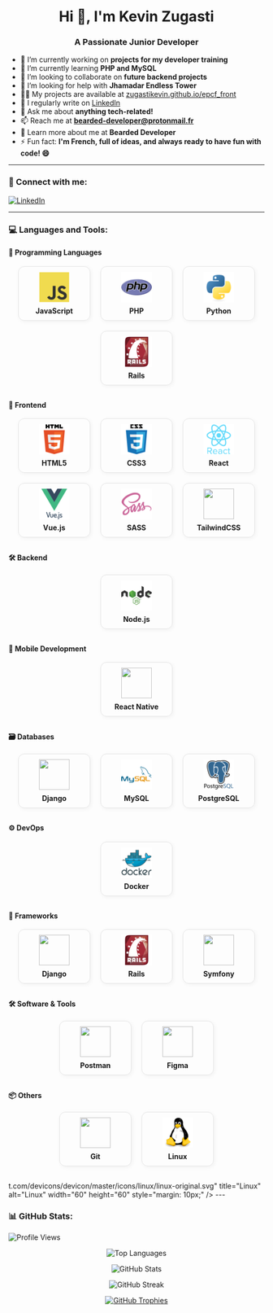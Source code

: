 <h1 align="center">Hi 👋, I'm Kevin Zugasti</h1>
<h3 align="center">A Passionate Junior Developer</h3>

- 🔭 I’m currently working on **projects for my developer training**
- 🌱 I’m currently learning **PHP and MySQL**
- 👯 I’m looking to collaborate on **future backend projects**
- 🤝 I’m looking for help with **Jhamadar Endless Tower**
- 👨‍💻 My projects are available at [zugastikevin.github.io/epcf_front](https://zugastikevin.github.io/epcf_front/)
- 📝 I regularly write on [LinkedIn](https://www.linkedin.com/in/kevin-zugasti-760a9b203/)
- 💬 Ask me about **anything tech-related!**
- 📫 Reach me at **bearded-developer@protonmail.fr**
- 📄 Learn more about me at **Bearded Developer**
- ⚡ Fun fact: **I'm French, full of ideas, and always ready to have fun with code! 😄**

---

### 🔗 Connect with me:
<p align="left">
  <a href="https://linkedin.com/in/kevin-zugasti" target="_blank">
    <img align="center" src="https://raw.githubusercontent.com/rahuldkjain/github-profile-readme-generator/master/src/images/icons/Social/linked-in-alt.svg" alt="LinkedIn" height="30" width="40" />
  </a>
</p>

---

### 💻 Languages and Tools:
<style>
  .tech-group {
    display: flex;
    flex-wrap: wrap;
    justify-content: center;
    gap: 20px;
    margin-bottom: 30px;
  }

  .tech-card {
    display: flex;
    flex-direction: column;
    align-items: center;
    width: 120px;
    padding: 10px;
    border: 1px solid #e4e4e4;
    border-radius: 12px;
    box-shadow: 2px 2px 8px rgba(0,0,0,0.05);
  }

  .tech-card img {
    width: 60px;
    height: 60px;
  }

  .tech-card span {
    margin-top: 8px;
    font-weight: bold;
    font-size: 14px;
  }
</style>

<!-- 🧠 Programming Languages -->
<h4>🧠 Programming Languages</h4>
<div class="tech-group">
  <div class="tech-card"><img src="https://raw.githubusercontent.com/devicons/devicon/master/icons/javascript/javascript-original.svg"/><span>JavaScript</span></div>
  <div class="tech-card"><img src="https://raw.githubusercontent.com/devicons/devicon/master/icons/php/php-original.svg"/><span>PHP</span></div>
  <div class="tech-card"><img src="https://raw.githubusercontent.com/devicons/devicon/master/icons/python/python-original.svg"/><span>Python</span></div>
  <div class="tech-card"><img src="https://raw.githubusercontent.com/devicons/devicon/master/icons/rails/rails-original-wordmark.svg"/><span>Rails</span></div>
</div>

<!-- 🎨 Frontend -->
<h4>🎨 Frontend</h4>
<div class="tech-group">
  <div class="tech-card"><img src="https://raw.githubusercontent.com/devicons/devicon/master/icons/html5/html5-original-wordmark.svg"/><span>HTML5</span></div>
  <div class="tech-card"><img src="https://raw.githubusercontent.com/devicons/devicon/master/icons/css3/css3-original-wordmark.svg"/><span>CSS3</span></div>
  <div class="tech-card"><img src="https://raw.githubusercontent.com/devicons/devicon/master/icons/react/react-original-wordmark.svg"/><span>React</span></div>
  <div class="tech-card"><img src="https://raw.githubusercontent.com/devicons/devicon/master/icons/vuejs/vuejs-original-wordmark.svg"/><span>Vue.js</span></div>
  <div class="tech-card"><img src="https://raw.githubusercontent.com/devicons/devicon/master/icons/sass/sass-original.svg"/><span>SASS</span></div>
  <div class="tech-card"><img src="https://www.vectorlogo.zone/logos/tailwindcss/tailwindcss-icon.svg"/><span>TailwindCSS</span></div>
</div>

<!-- 🛠 Backend -->
<h4>🛠 Backend</h4>
<div class="tech-group">
  <div class="tech-card"><img src="https://raw.githubusercontent.com/devicons/devicon/master/icons/nodejs/nodejs-original-wordmark.svg"/><span>Node.js</span></div>
</div>

<!-- 📱 Mobile Development -->
<h4>📱 Mobile Development</h4>
<div class="tech-group">
  <div class="tech-card"><img src="https://reactnative.dev/img/header_logo.svg"/><span>React Native</span></div>
</div>

<!-- 🗃 Databases -->
<h4>🗃 Databases</h4>
<div class="tech-group">
  <div class="tech-card"><img src="https://cdn.worldvectorlogo.com/logos/django.svg"/><span>Django</span></div>
  <div class="tech-card"><img src="https://raw.githubusercontent.com/devicons/devicon/master/icons/mysql/mysql-original-wordmark.svg"/><span>MySQL</span></div>
  <div class="tech-card"><img src="https://raw.githubusercontent.com/devicons/devicon/master/icons/postgresql/postgresql-original-wordmark.svg"/><span>PostgreSQL</span></div>
</div>

<!-- ⚙️ DevOps -->
<h4>⚙️ DevOps</h4>
<div class="tech-group">
  <div class="tech-card"><img src="https://raw.githubusercontent.com/devicons/devicon/master/icons/docker/docker-original-wordmark.svg"/><span>Docker</span></div>
</div>

<!-- 🔧 Frameworks -->
<h4>🔧 Frameworks</h4>
<div class="tech-group">
  <div class="tech-card"><img src="https://cdn.worldvectorlogo.com/logos/django.svg"/><span>Django</span></div>
  <div class="tech-card"><img src="https://raw.githubusercontent.com/devicons/devicon/master/icons/rails/rails-original-wordmark.svg"/><span>Rails</span></div>
  <div class="tech-card"><img src="https://symfony.com/logos/symfony_black_03.svg"/><span>Symfony</span></div>
</div>

<!-- 🛠 Software & Tools -->
<h4>🛠 Software & Tools</h4>
<div class="tech-group">
  <div class="tech-card"><img src="https://www.vectorlogo.zone/logos/getpostman/getpostman-icon.svg"/><span>Postman</span></div>
  <div class="tech-card"><img src="https://www.vectorlogo.zone/logos/figma/figma-icon.svg"/><span>Figma</span></div>
</div>

<!-- 📦 Others -->
<h4>📦 Others</h4>
<div class="tech-group">
  <div class="tech-card"><img src="https://www.vectorlogo.zone/logos/git-scm/git-scm-icon.svg"/><span>Git</span></div>
  <div class="tech-card"><img src="https://raw.githubusercontent.com/devicons/devicon/master/icons/linux/linux-original.svg"/><span>Linux</span></div>
</div>t.com/devicons/devicon/master/icons/linux/linux-original.svg" title="Linux" alt="Linux" width="60" height="60" style="margin: 10px;" />
</div>
---

### 📊 GitHub Stats:
<p align="left">
  <img src="https://komarev.com/ghpvc/?username=zugastikevin&label=Profile%20views&color=0e75b6&style=flat" alt="Profile Views" />
</p>

<p align="center">
  <img src="https://github-readme-stats.vercel.app/api/top-langs?username=zugastikevin&show_icons=true&locale=en&layout=compact" alt="Top Languages" />
</p>

<p align="center">
  <img src="https://github-readme-stats.vercel.app/api?username=zugastikevin&show_icons=true&locale=en" alt="GitHub Stats" />
</p>

<p align="center">
  <img src="https://github-readme-streak-stats.herokuapp.com/?user=zugastikevin" alt="GitHub Streak" />
</p>

<p align="center" text-align="center">
  <a href="https://github.com/ryo-ma/github-profile-trophy">
    <img src="https://github-profile-trophy.vercel.app/?username=zugastikevin" alt="GitHub Trophies" />
  </a>
</p>
